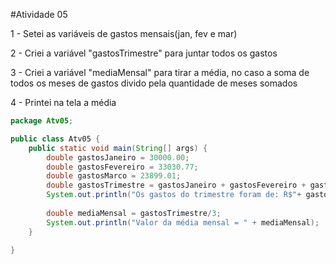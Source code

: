 #Atividade 05 

1 - Setei as variáveis de gastos mensais(jan, fev e mar)

2 - Criei a variável "gastosTrimestre" para juntar todos os gastos

3 - Criei a variável "mediaMensal" para tirar a média, no caso a soma de todos os meses de gastos divido pela quantidade de meses somados 

4 - Printei na tela a média

~~~java
package Atv05;

public class Atv05 {
    public static void main(String[] args) {
        double gastosJaneiro = 30000.00;
        double gastosFevereiro = 33030.77;
        double gastosMarco = 23899.01;
        double gastosTrimestre = gastosJaneiro + gastosFevereiro + gastosMarco;
        System.out.println("Os gastos do trimestre foram de: R$"+ gastosTrimestre);
        
        double mediaMensal = gastosTrimestre/3;
        System.out.println("Valor da média mensal = " + mediaMensal);
    }

}

~~~